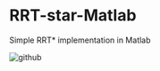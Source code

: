 # RRT-star-Matlab
Simple RRT* implementation in Matlab


![github](https://user-images.githubusercontent.com/47225763/103433053-78f01e00-4bb8-11eb-887c-9527d54b4de6.jpg)
